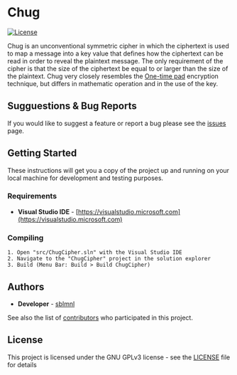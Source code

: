 # Chug

[![License](https://img.shields.io/badge/license-GPLv3-blue.svg)](LICENSE)

Chug is an unconventional symmetric cipher in which the ciphertext is used to map a message into a key value that defines how the ciphertext can be read in order to reveal the plaintext message. The only requirement of the cipher is that the size of the ciphertext be equal to or larger than the size of the plaintext. Chug very closely resembles the [One-time pad](https://en.wikipedia.org/wiki/One-time_pad) encryption technique, but differs in mathematic operation and in the use of the key.

## Sugguestions & Bug Reports

If you would like to suggest a feature or report a bug please see the [issues](https://github.com/sblmnl/Chug/issues) page.

## Getting Started

These instructions will get you a copy of the project up and running on your local machine for development and testing purposes.

### Requirements

* **Visual Studio IDE** - [https://visualstudio.microsoft.com](https://visualstudio.microsoft.com)

### Compiling
```
1. Open "src/ChugCipher.sln" with the Visual Studio IDE
2. Navigate to the "ChugCipher" project in the solution explorer
3. Build (Menu Bar: Build > Build ChugCipher)
```

## Authors

* **Developer** - [sblmnl](https://github.com/sblmnl)

See also the list of [contributors](https://github.com/sblmnl/Chug/contributors) who participated in this project.

## License

This project is licensed under the GNU GPLv3 license - see the [LICENSE](LICENSE) file for details